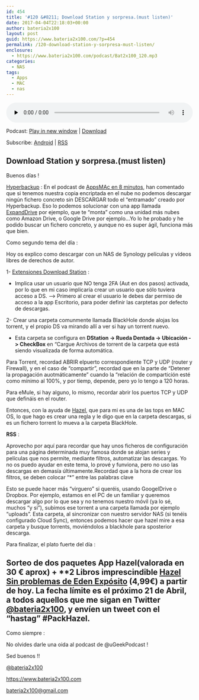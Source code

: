 ```yaml
---
id: 454
title: '#120 &#8211; Download Station y sorpresa.(must listen)'
date: 2017-04-04T22:18:03+00:00
author: bateria2x100
layout: post
guid: https://www.bateria2x100.com/?p=454
permalink: /120-download-station-y-sorpresa-must-listen/
enclosure:
  - https://www.bateria2x100.com/podcast/Bat2x100_120.mp3
categories:
  - NAS
tags:
  - Apps
  - MAC
  - nas
---
```

<div class="powerpress_player" id="powerpress_player_5969">
  <audio class="wp-audio-shortcode" id="audio-454-122" preload="none" style="width: 100%;" controls="controls"><source type="audio/mpeg" src="https://www.bateria2x100.com/podcast/Bat2x100_120.mp3?_=122" /><a href="https://www.bateria2x100.com/podcast/Bat2x100_120.mp3">https://www.bateria2x100.com/podcast/Bat2x100_120.mp3</a></audio>
</div>

<p class="powerpress_links powerpress_links_mp3">
  Podcast: <a href="https://www.bateria2x100.com/podcast/Bat2x100_120.mp3" class="powerpress_link_pinw" target="_blank" title="Play in new window" onclick="return powerpress_pinw('https://www.bateria2x100.com/?powerpress_pinw=454-podcast');" rel="nofollow">Play in new window</a> | <a href="https://www.bateria2x100.com/podcast/Bat2x100_120.mp3" class="powerpress_link_d" title="Download" rel="nofollow" download="Bat2x100_120.mp3">Download</a>
</p>

<p class="powerpress_links powerpress_subscribe_links">
  Subscribe: <a href="https://subscribeonandroid.com/www.bateria2x100.com/feed/podcast/" class="powerpress_link_subscribe powerpress_link_subscribe_android" title="Subscribe on Android" rel="nofollow">Android</a> | <a href="https://www.bateria2x100.com/feed/podcast/" class="powerpress_link_subscribe powerpress_link_subscribe_rss" title="Subscribe via RSS" rel="nofollow">RSS</a>
</p>

## Download Station y sorpresa.(must listen)

Buenos días !

[Hyperbackup](https://www.synology.com/es-es/dsm/6.1/data_backup) : En el podcast de [AppsMAc en 8 minutos](http://www.appsmac.com/), han comentado que si tenemos nuestra copia encriptada en el nube no podemos descargar ningún fichero concreto sin DESCARGAR todo el &#8220;entramado&#8221; creado por Hyperbackup. Eso lo podemos solucionar con una app llamada [ExpandDrive](http://www.expandrive.com/) por ejemplo, que te &#8220;monta&#8221; como una unidad más nubes como Amazon Drive, o Google Drive por ejemplo&#8230;Yo lo he probado y he podido buscar un fichero concreto, y aunque no es super ágil, funciona más que bien.

Como segundo tema del día :

Hoy os explico como descargar con un NAS de Synology películas y vídeos libres de derechos de autor.

1- [Extensiones Download Station](https://www.download-station-extension.com/) :

  * Implica usar un usuario que NO tenga 2FA (Aut en dos pasos) activada, por lo que en mi caso implicaría crear un usuario que sólo tuviera acceso a DS. &#8211;> Primero al crear el usuario le debes dar permiso de acceso a la app Escritorio, para poder definir las carptetas por defecto de descargas.

2- Crear una carpeta comunmente llamada BlackHole donde alojas los torrent, y el propio DS va mirando allí a ver si hay un torrent nuevo.

  * Esta carpeta se configura en **DStation -> Rueda Dentada -> Ubicación -> CheckBox** en &#8220;Cargue Archivos de torrent de la carpeta que está siendo visualizada de forma automática.

Para Torrent, recordad ABRIR elpuerto correspondiente TCP y UDP (router y Firewall), y en el caso de &#8220;compartir&#8221;, recordad que en la parte de &#8220;Detener la propagación auotmáticamente&#8221; cuando la &#8220;relación de compartición esté como mínimo al 100%, y por tiemp, depende, pero yo lo tengo a 120 horas.

Para eMule, si hay alguno, lo mismo, recordar abrir los puertos TCP y UDP que defináis en el router.

Entonces, con la ayuda de [Hazel](https://www.noodlesoft.com/), que para mi es una de las tops en MAC OS, lo que hago es crear una regla y le digo que en la carpeta descargas, si es un fichero torrent lo mueva a la carpeta BlackHole.

**RSS** :
  
Aprovecho por aquí para recordar que hay unos ficheros de configuración para una página determinada muy famosa donde se alojan series y películas que nos permite, mediante filtros, automatizar las descargas. Yo no os puedo ayudar en este tema, lo prové y funviona, pero no uso las descargas en demasía últimamente.Recordad que a la hora de crear los filtros, se deben colocar &#8220;*&#8221; entre las palabras clave

Esto se puede hacer más &#8220;virguero&#8221; si queréis, usando GoogelDrive o Dropbox. Por ejemplo, estamos en el PC de un familiar y queremos descargar algo por lo que sea y no tenemos nuestro móvil (ya lo sé, muchos &#8220;y si&#8221;), subimos ese torrent a una carpeta llamada por ejemplo &#8220;uploads&#8221;. Esta carpeta, al sincronizar con nuestro servidor NAS (si tenéis configurado Cloud Sync), entonces podemos hacer que hazel mire a esa carpeta y busque torrents, moviéndolos a blackhole para sposterior descarga.

Para finalizar, el plato fuerte del día :

## **Sorteo de dos paquetes App Hazel**(valorada en 30 € aprox) + **2 Libros imprescindible [Hazel Sin problemas de Eden Expósito](https://itunes.apple.com/es/book/hazel-sin-problemas/id941101913?mt=11) (4,99€) a partir de hoy. La fecha límite es el próximo **21 de Abril**, a todos aquellos que me **sigan en Twitter** [@bateria2x100](https://twitter.com/bateria2x100?lang=es), y envíen un tweet con el &#8220;hastag&#8221; **#PackHazel**.

Como siempre :

No olvides darle una oida al podcast de @uGeekPodcast !

Sed buenos !!

[@bateria2x100](https://Twitter.com/bateria2x100)
  
<https://www.bateria2x100.com>
  
[&#98;&#x61;&#116;&#x65;&#114;i&#x61;&#50;&#x78;&#49;&#x30;&#48;&#x40;&#103;&#x6d;&#97;&#x69;&#108;.&#x63;&#111;&#x6d;](&#109;a&#x69;&#108;&#x74;&#111;&#x3a;&#98;&#x61;&#116;&#x65;&#114;i&#x61;&#50;&#x78;&#49;&#x30;&#48;&#x40;&#103;&#x6d;&#97;&#x69;&#108;.&#x63;&#111;&#x6d;)